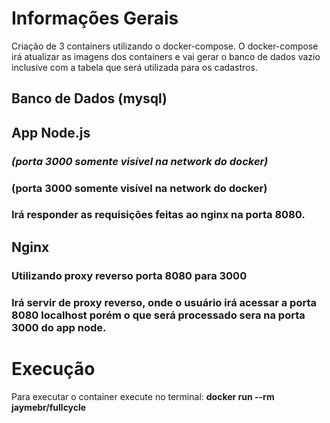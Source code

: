 # Informações Gerais

Criação de 3 containers utilizando o docker-compose. O docker-compose irá atualizar as imagens dos containers e vai gerar o banco de dados vazio inclusive com a tabela que será utilizada para os cadastros.

## **Banco de Dados (mysql)**
## **App Node.js**
### ***(porta 3000 somente visível na network do docker)***
### **(porta 3000 somente visível na network do docker)**
### **Irá responder as requisições feitas ao nginx na porta 8080.**
## **Nginx**
### Utilizando proxy reverso porta 8080 para 3000
### Irá servir de proxy reverso, onde o usuário irá acessar a porta 8080 localhost porém o que será processado sera na porta 3000 do app node.

# Execução

Para executar o container execute no terminal:  **docker run --rm jaymebr/fullcycle**
